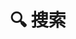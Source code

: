 ---
title: "🔍 搜索" # in any language you want
layout: "search" # is necessary
# url: "zh/archive"
# description: "Description for Search"
# summary: "search"
# draft: false
placeholder: "placeholder text in search input box" # 搜索框内的默认显示
---